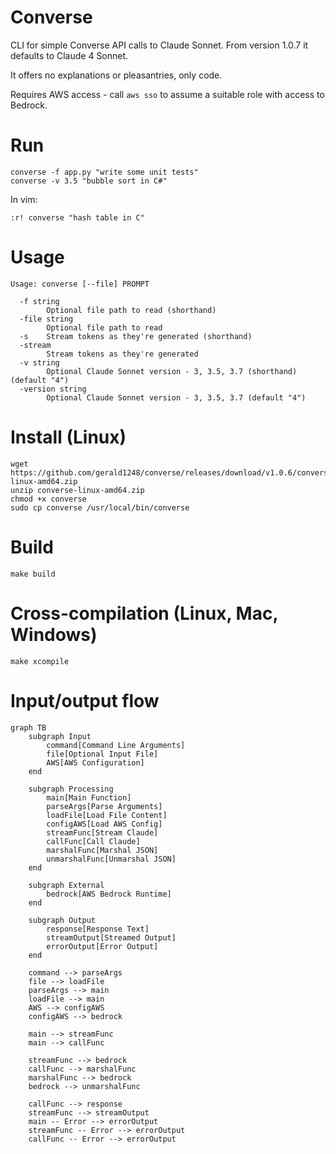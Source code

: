 # Converse
CLI for simple Converse API calls to Claude Sonnet. From version 1.0.7 it defaults to Claude 4 Sonnet.

It offers no explanations or pleasantries, only code.

Requires AWS access - call `aws sso` to assume a suitable role with access to Bedrock.

# Run
```
converse -f app.py "write some unit tests"
converse -v 3.5 "bubble sort in C#"
```

In vim:
```
:r! converse "hash table in C"
```

# Usage
```
Usage: converse [--file] PROMPT

  -f string
        Optional file path to read (shorthand)
  -file string
        Optional file path to read
  -s    Stream tokens as they're generated (shorthand)
  -stream
        Stream tokens as they're generated
  -v string
        Optional Claude Sonnet version - 3, 3.5, 3.7 (shorthand) (default "4")
  -version string
        Optional Claude Sonnet version - 3, 3.5, 3.7 (default "4")
```

# Install (Linux)
```
wget https://github.com/gerald1248/converse/releases/download/v1.0.6/converse-linux-amd64.zip
unzip converse-linux-amd64.zip
chmod +x converse
sudo cp converse /usr/local/bin/converse
```

# Build
```
make build
```

# Cross-compilation (Linux, Mac, Windows)
```
make xcompile
```

# Input/output flow

```mermaid
graph TB
    subgraph Input
        command[Command Line Arguments]
        file[Optional Input File]
        AWS[AWS Configuration]
    end

    subgraph Processing
        main[Main Function]
        parseArgs[Parse Arguments]
        loadFile[Load File Content]
        configAWS[Load AWS Config]
        streamFunc[Stream Claude]
        callFunc[Call Claude]
        marshalFunc[Marshal JSON]
        unmarshalFunc[Unmarshal JSON]
    end

    subgraph External
        bedrock[AWS Bedrock Runtime]
    end

    subgraph Output
        response[Response Text]
        streamOutput[Streamed Output]
        errorOutput[Error Output]
    end

    command --> parseArgs
    file --> loadFile
    parseArgs --> main
    loadFile --> main
    AWS --> configAWS
    configAWS --> bedrock

    main --> streamFunc
    main --> callFunc

    streamFunc --> bedrock
    callFunc --> marshalFunc
    marshalFunc --> bedrock
    bedrock --> unmarshalFunc

    callFunc --> response
    streamFunc --> streamOutput
    main -- Error --> errorOutput
    streamFunc -- Error --> errorOutput
    callFunc -- Error --> errorOutput
```
